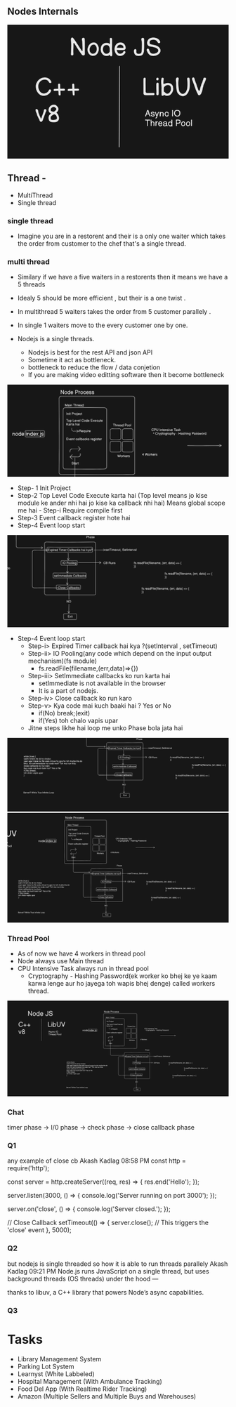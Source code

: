## Nodes Internals

<img src="./assets/Screenshot 2025-03-26 171433.png"/>

## Thread - 
 - MultiThread
 - Single thread

### single thread 
- Imagine you are in a restorent and their is a only one waiter which takes the order from customer to the chef that's a single thread.

### multi thread
- Similary if we have a five waiters in a  restorents then it means we have a 5 threads

- Idealy 5 should be more efficient , but their is a one twist .

- In multithread 5 waiters takes the order from 5 customer parallely .
- In single 1 waiters move to the every customer one by one.

- Nodejs is a single threads.
  - Nodejs is best for the rest API and json API
  - Sometime it act as bottleneck.
  - bottleneck to reduce the flow / data conjetion
  - If you are making video editting software then it become bottleneck


<img src="./assets/Screenshot 2025-03-26 172938.png"/>

- Step- 1 Init Project
- Step-2 Top Level Code Execute karta hai (Top level means jo kise module ke ander nhi hai jo kise ka callback nhi hai) Means global scope me hai
      - Step-i Require compile first
- Step-3 Event callback register hote hai
- Step-4 Event loop start

<img src="./assets/Screenshot 2025-03-26 172950.png"/>

- Step-4 Event loop start
    - Step-i> Expired Timer callback hai kya ?(setInterval , setTimeout)
    - Step-ii> IO Pooling(any code which depend on the input output mechanism)(fs module)
        - fs.readFile(filename,(err,data)=>{})
    - Step-iii> SetImmediate callbacks ko run karta hai
        - setImmediate is not available in the browser
        - It is a part of nodejs.
    - Step-iv> Close callback ko run karo
    - Step-v> Kya code mai kuch baaki hai ? Yes or No
        - if(No) break;(exit)
        - if(Yes) toh chalo vapis upar
  - Jitne steps likhe hai loop me unko Phase bola jata hai

<img src="./assets/Screenshot 2025-03-26 173026.png"/>

<img src="./assets/Screenshot 2025-03-26 173046.png"/>

### Thread Pool
- As of now we have 4 workers in thread pool
- Node always use Main thread
- CPU Intensive Task always run in thread pool
    - Cryptography - Hashing Password(ek worker ko bhej ke ye kaam karwa lenge aur ho jayega toh wapis bhej denge) called workers thread.

<img src="./assets/Screenshot 2025-03-26 181010.png"/>

### Chat
timer phase -> I/0 phase -> check phase -> close callback phase
### Q1
any example of close cb
Akash Kadlag 08:58 PM 
const http = require('http');

const server = http.createServer((req, res) => {
  res.end('Hello');
});

server.listen(3000, () => {
  console.log('Server running on port 3000');
});

server.on('close', () => {
  console.log('Server closed.');
});

// Close Callback
setTimeout(() => {
  server.close(); // This triggers the 'close' event
}, 5000);


### Q2
but nodejs is single threaded so how it is able to run threads parallely
Akash Kadlag 09:21 PM 
Node.js runs JavaScript on a single thread, but uses background threads (OS threads) under the hood — 

thanks to libuv, a C++ library that powers Node’s async capabilities.

### Q3
# Tasks
- Library Management System
- Parking Lot System
- Learnyst (White Labbeled)
- Hospital Management (With Ambulance Tracking)
- Food Del App (With Realtime Rider Tracking)
- Amazon (Multiple Sellers and Multiple Buys and Warehouses)
